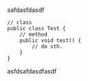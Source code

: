 safdasfdasdf

```
// class
public class Test {
    // method
    public void test() {
        // do sth.
    }
}
```

asfdsafdasdfasdf